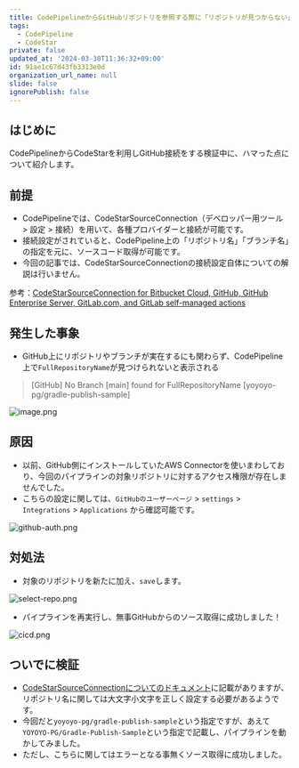```yaml
---
title: CodePipelineからGitHubリポジトリを参照する際に「リポジトリが見つからない」場合のトラブルシューティング
tags:
  - CodePipeline
  - CodeStar
private: false
updated_at: '2024-03-30T11:36:32+09:00'
id: 91ae1c67d43fb3313e0d
organization_url_name: null
slide: false
ignorePublish: false
---
```

## はじめに

CodePipelineからCodeStarを利用しGitHub接続をする検証中に、ハマった点について紹介します。

## 前提

- CodePipelineでは、CodeStarSourceConnection（デベロッパー用ツール > 設定 > 接続）を用いて、各種プロバイダーと接続が可能です。
- 接続設定がされていると、CodePipeline上の「リポジトリ名」「ブランチ名」の指定を元に、ソースコード取得が可能です。
- 今回の記事では、CodeStarSourceConnectionの接続設定自体についての解説は行いません。

参考：[CodeStarSourceConnection for Bitbucket Cloud, GitHub, GitHub Enterprise Server, GitLab.com, and GitLab self-managed actions](https://docs.aws.amazon.com/ja_jp/codepipeline/latest/userguide/action-reference-CodestarConnectionSource.html)

## 発生した事象

- GitHub上にリポジトリやブランチが実在するにも関わらず、CodePipeline上で`FullRepositoryName`が見つけられないと表示される

> [GitHub] No Branch [main] found for FullRepositoryName [yoyoyo-pg/gradle-publish-sample]

![image.png](https://qiita-image-store.s3.ap-northeast-1.amazonaws.com/0/411902/e097e735-a328-f052-5d34-58f97e1e2c33.png)

## 原因

- 以前、GitHub側にインストールしていたAWS Connectorを使いまわしており、今回のパイプラインの対象リポジトリに対するアクセス権限が存在しませんでした。
- こちらの設定に関しては、`GitHubのユーザーページ` > `settings` > `Integrations` > `Applications` から確認可能です。

![github-auth.png](https://qiita-image-store.s3.ap-northeast-1.amazonaws.com/0/411902/0a5155bd-b434-839d-0909-413e4f744bae.png)

## 対処法

- 対象のリポジトリを新たに加え、`save`します。

![select-repo.png](https://qiita-image-store.s3.ap-northeast-1.amazonaws.com/0/411902/9759f1e6-f031-5ae0-8f8b-f41d143a8b45.png)

- パイプラインを再実行し、無事GitHubからのソース取得に成功しました！

![cicd.png](https://qiita-image-store.s3.ap-northeast-1.amazonaws.com/0/411902/af373688-b309-0c73-45b1-fc73dfe9b237.png)

## ついでに検証

- [CodeStarSourceConnectionについてのドキュメント](https://docs.aws.amazon.com/ja_jp/codepipeline/latest/userguide/action-reference-CodestarConnectionSource.html)に記載がありますが、リポジトリ名に関しては大文字小文字を正しく設定する必要があるようです。
- 今回だと`yoyoyo-pg/gradle-publish-sample`という指定ですが、あえて`YOYOYO-PG/Gradle-Publish-Sample`という指定で記載し、パイプラインを動かしてみました。
- ただし、こちらに関してはエラーとなる事無くソース取得に成功しました。
